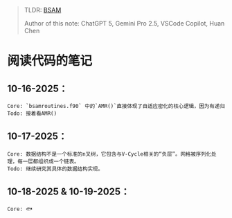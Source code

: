 > TLDR: [BSAM](https://deepwiki.com/ZhenlinGuo/BSAM-2.0)
> 
> Author of this note: ChatGPT 5, Gemini Pro 2.5, VSCode Copilot, Huan Chen

# 阅读代码的笔记

## 10-16-2025：
    Core: `bsamroutines.f90` 中的`AMR()`直接体现了自适应密化的核心逻辑，因为有递归
    Todo: 接着看AMR()

## 10-17-2025：
    Core: 数据结构不是一个标准的n叉树，它包含与V-Cycle相关的“负层”。网格被序列化处理，每一层都组织成一个链表。
    Todo: 继续研究其具体的数据结构实现。

## 10-18-2025 & 10-19-2025：
    Core: 🐟
    
